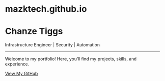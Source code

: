 # mazktech.github.io
<!DOCTYPE html>
<html lang="en">
<head>
    <meta charset="UTF-8">
    <meta name="viewport" content="width=device-width, initial-scale=1.0">
    <title>Chanze Tiggs | Portfolio</title>
    <link href="https://cdn.jsdelivr.net/npm/bootstrap@5.3.0/dist/css/bootstrap.min.css" rel="stylesheet">
</head>
<body class="bg-dark text-white">
    <div class="container text-center mt-5">
        <h1 class="display-4">Chanze Tiggs</h1>
        <p class="lead">Infrastructure Engineer | Security | Automation</p>
        <hr class="my-4">
        <p>Welcome to my portfolio! Here, you'll find my projects, skills, and experience.</p>
        <a class="btn btn-primary btn-lg" href="https://github.com/mazktech" role="button">View My GitHub</a>
    </div>
    <script src="https://cdn.jsdelivr.net/npm/bootstrap@5.3.0/dist/js/bootstrap.bundle.min.js"></script>
</body>
</html>

